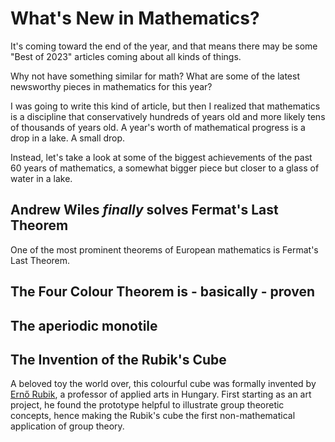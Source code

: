 # What's New in Mathematics? 

It's coming toward the end of the year, and that means there may be some "Best of 2023" articles coming about all kinds of things. 

Why not have something similar for math? What are some of the latest newsworthy pieces in mathematics for this year?

I was going to write this kind of article, but then I realized that mathematics is a discipline that conservatively hundreds of years old and more likely tens of thousands of years old. A year's worth of mathematical progress is a drop in a lake. A small drop. 

Instead, let's take a look at some of the biggest achievements of the past 60 years of mathematics, a somewhat bigger piece but closer to a glass of water in a lake.

## Andrew Wiles _finally_ solves Fermat's Last Theorem

One of the most prominent theorems of European mathematics is Fermat's Last Theorem.

## The Four Colour Theorem is - basically - proven

## The aperiodic monotile

## The Invention of the Rubik's Cube

A beloved toy the world over, this colourful cube was formally invented by [Ernő Rubik](https://www.cbc.ca/radio/undertheinfluence/the-inventor-of-the-rubik-s-cube-took-this-long-to-first-solve-it-1.5945283), a professor of applied arts in Hungary. First starting as an art project, he found the prototype helpful to illustrate group theoretic concepts, hence making the Rubik's cube the first non-mathematical application of group theory. 